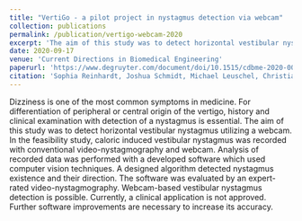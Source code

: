 ```yaml
---
title: "VertiGo - a pilot project in nystagmus detection via webcam"
collection: publications
permalink: /publication/vertigo-webcam-2020
excerpt: 'The aim of this study was to detect horizontal vestibular nystagmus utilizing a webcam. In the feasibility study, caloric induced vestibular nystagmus was recorded with conventional video-nystagmography and webcam.'
date: 2020-09-17
venue: 'Current Directions in Biomedical Engineering'
paperurl: 'https://www.degruyter.com/document/doi/10.1515/cdbme-2020-0043/html'
citation: 'Sophia Reinhardt, Joshua Schmidt, Michael Leuschel, Christiane Schüle and Jörg Schipper. (2020). &quot;VertiGo – a pilot project in nystagmus detection via webcam&quot; <i>Current Directions in Biomedical Engineering</i>.'
---
```


Dizziness is one of the most common symptoms in medicine. For differentiation of peripheral or central origin of the vertigo, history and clinical examination with detection of a nystagmus is essential. The aim of this study was to detect horizontal vestibular nystagmus utilizing a webcam. In the feasibility study, caloric induced vestibular nystagmus was recorded with conventional video-nystagmography and webcam. Analysis of recorded data was performed with a developed software which used computer vision techniques. A designed algorithm detected nystagmus existence and their direction. The software was evaluated by an expert-rated video-nystagmography. Webcam-based vestibular nystagmus detection is possible. Currently, a clinical application is not approved. Further software improvements are necessary to increase its accuracy.